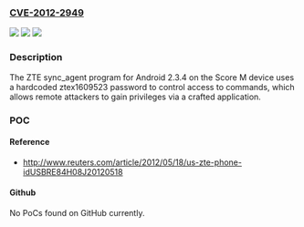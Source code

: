 ### [CVE-2012-2949](https://cve.mitre.org/cgi-bin/cvename.cgi?name=CVE-2012-2949)
![](https://img.shields.io/static/v1?label=Product&message=n%2Fa&color=blue)
![](https://img.shields.io/static/v1?label=Version&message=n%2Fa&color=blue)
![](https://img.shields.io/static/v1?label=Vulnerability&message=n%2Fa&color=brighgreen)

### Description

The ZTE sync_agent program for Android 2.3.4 on the Score M device uses a hardcoded ztex1609523 password to control access to commands, which allows remote attackers to gain privileges via a crafted application.

### POC

#### Reference
- http://www.reuters.com/article/2012/05/18/us-zte-phone-idUSBRE84H08J20120518

#### Github
No PoCs found on GitHub currently.

